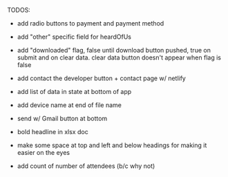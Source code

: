 TODOS:

- add radio buttons to payment and payment method
- add "other" specific field for heardOfUs
- add "downloaded" flag, false until download button pushed, true on submit and on clear data. clear data button doesn't appear when flag is false
- add contact the developer button + contact page w/ netlify
- add list of data in state at bottom of app

- add device name at end of file name
- send w/ Gmail button at bottom
- bold headline in xlsx doc
- make some space at top and left and below headings for making it easier on the eyes
- add count of number of attendees (b/c why not)
